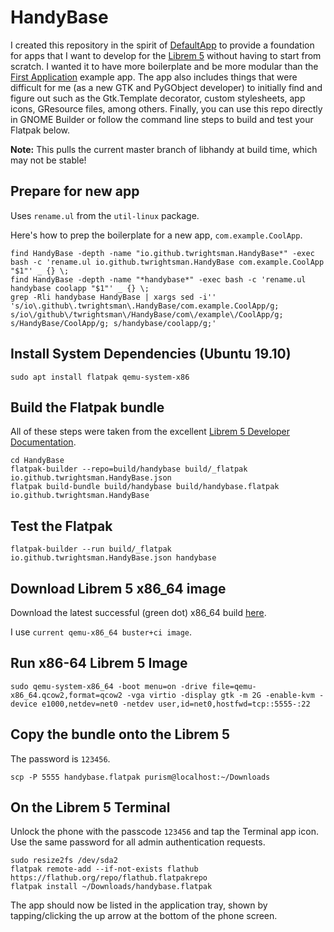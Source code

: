 # HandyBase

I created this repository in the spirit of [DefaultApp](https://tyler.io/default-app-for-mac-ios/) to provide a foundation for apps that I want to develop for the [Librem 5](https://puri.sm/products/librem-5/) without having to start from scratch.
I wanted it to have more boilerplate and be more modular than the [First Application](https://source.puri.sm/Librem5/example-apps/first-application) example app.
The app also includes things that were difficult for me (as a new GTK and PyGObject developer) to initially find and figure out such as the Gtk.Template decorator, custom stylesheets, app icons, GResource files, among others.
Finally, you can use this repo directly in GNOME Builder or follow the command line steps to build and test your Flatpak below.

**Note:** This pulls the current master branch of libhandy at build time, which may not be stable!

## Prepare for new app

Uses `rename.ul` from the `util-linux` package.

Here's how to prep the boilerplate for a new app, `com.example.CoolApp`.

```
find HandyBase -depth -name "io.github.twrightsman.HandyBase*" -exec bash -c 'rename.ul io.github.twrightsman.HandyBase com.example.CoolApp "$1"' _ {} \;
find HandyBase -depth -name "*handybase*" -exec bash -c 'rename.ul handybase coolapp "$1"' _ {} \;
grep -Rli handybase HandyBase | xargs sed -i'' 's/io\.github\.twrightsman\.HandyBase/com.example.CoolApp/g; s/io\/github\/twrightsman\/HandyBase/com\/example\/CoolApp/g; s/HandyBase/CoolApp/g; s/handybase/coolapp/g;'
```

## Install System Dependencies (Ubuntu 19.10)

```
sudo apt install flatpak qemu-system-x86
```

## Build the Flatpak bundle

All of these steps were taken from the excellent [Librem 5 Developer Documentation](https://developer.puri.sm/Librem5/index.html).

```
cd HandyBase
flatpak-builder --repo=build/handybase build/_flatpak io.github.twrightsman.HandyBase.json
flatpak build-bundle build/handybase build/handybase.flatpak io.github.twrightsman.HandyBase
```

## Test the Flatpak
`flatpak-builder --run build/_flatpak io.github.twrightsman.HandyBase.json handybase`

## Download Librem 5 x86\_64 image

Download the latest successful (green dot) x86\_64 build [here](https://arm01.puri.sm/job/Images/job/Image%20Build).

I use `current qemu-x86_64 buster+ci image`.

## Run x86-64 Librem 5 Image

`sudo qemu-system-x86_64 -boot menu=on -drive file=qemu-x86_64.qcow2,format=qcow2 -vga virtio -display gtk -m 2G -enable-kvm -device e1000,netdev=net0 -netdev user,id=net0,hostfwd=tcp::5555-:22`

## Copy the bundle onto the Librem 5

The password is `123456`.

`scp -P 5555 handybase.flatpak purism@localhost:~/Downloads`

## On the Librem 5 Terminal

Unlock the phone with the passcode `123456` and tap the Terminal app icon.
Use the same password for all admin authentication requests.

```
sudo resize2fs /dev/sda2
flatpak remote-add --if-not-exists flathub https://flathub.org/repo/flathub.flatpakrepo
flatpak install ~/Downloads/handybase.flatpak
```

The app should now be listed in the application tray, shown by tapping/clicking the up arrow at the bottom of the phone screen.

